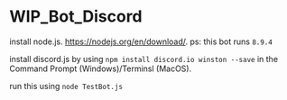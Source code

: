 # WIP_Bot_Discord
install node.js. https://nodejs.org/en/download/. ps: this bot runs ```8.9.4```

install discord.js by using ```npm install discord.io winston --save``` in the Command Prompt (Windows)/Terminsl (MacOS).

run this using ```node TestBot.js```
